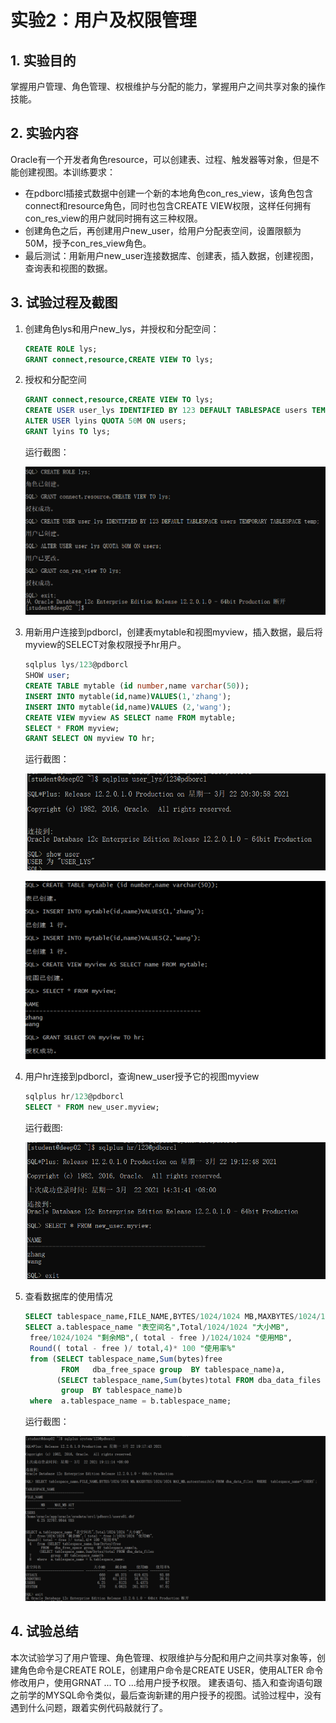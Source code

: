 # 实验2：用户及权限管理

## 1. 实验目的

掌握用户管理、角色管理、权根维护与分配的能力，掌握用户之间共享对象的操作技能。

## 2. 实验内容

Oracle有一个开发者角色resource，可以创建表、过程、触发器等对象，但是不能创建视图。本训练要求：

- 在pdborcl插接式数据中创建一个新的本地角色con_res_view，该角色包含connect和resource角色，同时也包含CREATE VIEW权限，这样任何拥有con_res_view的用户就同时拥有这三种权限。
- 创建角色之后，再创建用户new_user，给用户分配表空间，设置限额为50M，授予con_res_view角色。
- 最后测试：用新用户new_user连接数据库、创建表，插入数据，创建视图，查询表和视图的数据。

## 3. 试验过程及截图

1. 创建角色lys和用户new_lys，并授权和分配空间：

   ```sql
   CREATE ROLE lys;
   GRANT connect,resource,CREATE VIEW TO lys;
   ```


2. 授权和分配空间

   ```sql
   GRANT connect,resource,CREATE VIEW TO lys;
   CREATE USER user_lys IDENTIFIED BY 123 DEFAULT TABLESPACE users TEMPORARY TABLESPACE temp;
   ALTER USER lyins QUOTA 50M ON users;
   GRANT lyins TO lys;
   ```

   运行截图：

   ![](./pic/6.png)

3. 用新用户连接到pdborcl，创建表mytable和视图myview，插入数据，最后将myview的SELECT对象权限授予hr用户。

   ```sql
   sqlplus lys/123@pdborcl
   SHOW user;
   CREATE TABLE mytable (id number,name varchar(50));
   INSERT INTO mytable(id,name)VALUES(1,'zhang');
   INSERT INTO mytable(id,name)VALUES (2,'wang');
   CREATE VIEW myview AS SELECT name FROM mytable;
   SELECT * FROM myview;
   GRANT SELECT ON myview TO hr;
   ```

   运行截图：

   ![](./pic/2.png)

   ![](./pic/3.png)

4. 用户hr连接到pdborcl，查询new_user授予它的视图myview

   ```sql
   sqlplus hr/123@pdborcl
   SELECT * FROM new_user.myview;
   ```

   运行截图:

   ![](./pic/4.png)

5. 查看数据库的使用情况

   ```sql
   SELECT tablespace_name,FILE_NAME,BYTES/1024/1024 MB,MAXBYTES/1024/1024 MAX_MB,autoextensible FROM dba_data_files  WHERE  tablespace_name='USERS';
   SELECT a.tablespace_name "表空间名",Total/1024/1024 "大小MB",
    free/1024/1024 "剩余MB",( total - free )/1024/1024 "使用MB",
    Round(( total - free )/ total,4)* 100 "使用率%"
    from (SELECT tablespace_name,Sum(bytes)free
           FROM   dba_free_space group  BY tablespace_name)a,
          (SELECT tablespace_name,Sum(bytes)total FROM dba_data_files
           group  BY tablespace_name)b
    where  a.tablespace_name = b.tablespace_name;
   ```

   运行截图：

   ![](./pic/5.png)

## 4. 试验总结
本次试验学习了用户管理、角色管理、权限维护与分配和用户之间共享对象等，创建角色命令是CREATE ROLE，创建用户命令是CREATE USER，使用ALTER 命令修改用户，使用GRNAT ... TO ...给用户授予权限。 建表语句、插入和查询语句跟之前学的MYSQL命令类似，最后查询新建的用户授予的视图。试验过程中，没有遇到什么问题，跟着实例代码敲就行了。







